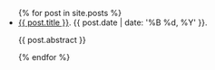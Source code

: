 <ul>{% for post in site.posts %}<li><a href="{{ post.url }}">{{ post.title }}</a>. {{ post.date | date: '%B %d, %Y' }}.<p>{{ post.abstract }}</p></li>{% endfor %}</ul>
